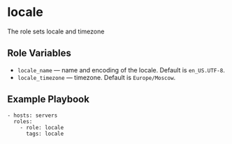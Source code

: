 locale
=========

The role sets locale and timezone

Role Variables
--------------

* `locale_name` — name and encoding of the locale. Default is `en_US.UTF-8`.
* `locale_timezone` — timezone. Default is `Europe/Moscow`.

Example Playbook
----------------

```
- hosts: servers
  roles:
    - role: locale
      tags: locale
```
